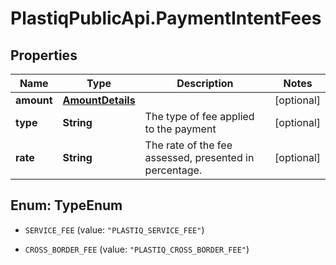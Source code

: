 # PlastiqPublicApi.PaymentIntentFees

## Properties

Name | Type | Description | Notes
------------ | ------------- | ------------- | -------------
**amount** | [**AmountDetails**](AmountDetails.md) |  | [optional] 
**type** | **String** | The type of fee applied to the payment | [optional] 
**rate** | **String** | The rate of the fee assessed, presented in percentage. | [optional] 



## Enum: TypeEnum


* `SERVICE_FEE` (value: `"PLASTIQ_SERVICE_FEE"`)

* `CROSS_BORDER_FEE` (value: `"PLASTIQ_CROSS_BORDER_FEE"`)




